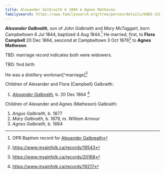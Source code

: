 ```yaml
---
title: Alexander Galbraith b 1884 m Agnes Matheson
familysearch: https://www.familysearch.org/tree/person/details/K8D5-31F
---
```

***Alexander Galbraith***, son of *John Galbraith* and *Mary McTaggart*, born Campbeltown 6 Jul 1844, baptized 4 Aug 1844.[^birth] He married, first, to **Flora Campbell** 20 Dec 1864, seocond at Campbeltown 3 Oct 1876[^marriage2] to **Agnes Matheson**.

TBD: marriage record indicates both were widowers.

TBD: find birth

He was a distillery workman[^marriage][^mary-marriage]

Children of Alexander and Flora (Campbell) Galbraith:

1. *[Alexander Galbraith](galbraith-alexander-1864.md)*, b. 20 Dec 1864 [^alexander-birth]

Children of Alexander and Agnes (Matheson) Galbraith:

1. *Angus Galbraith*, b. 1877
2. *Mary Galbraith*, b. 1879, m. *William Armour*
3. *Agnes Galbraith*, b. 1884

[^birth]: OPR Baptism record for [Alexander Galbreath](/sources/opr-campbeltown-births.md#1844-08-04-alexander-galbreath)

[^alexander-birth]: https://www.myainfolk.ca/records/19217

[^marriage2]: https://www.myainfolk.ca/records/19543

[^mary-marriage]: https://www.myainfolk.ca/records/20168
